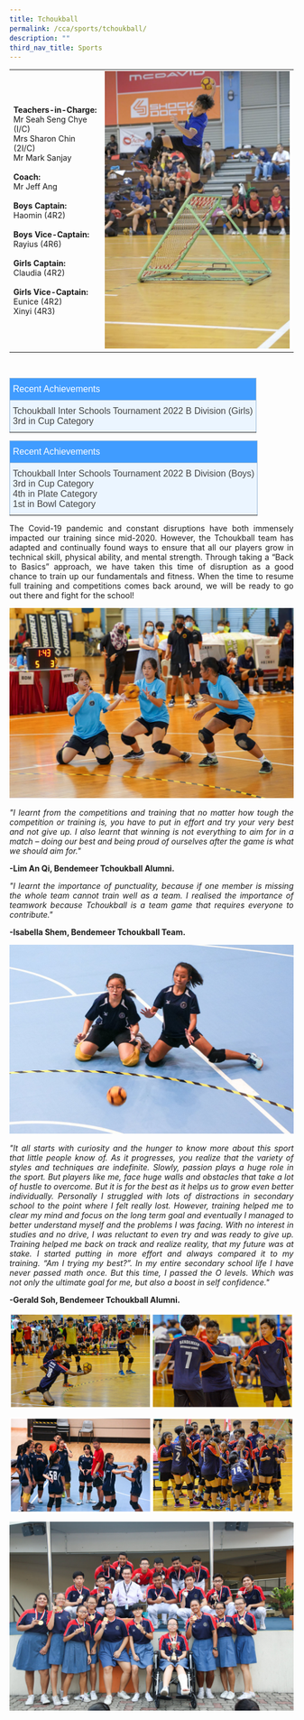 ```yaml
---
title: Tchoukball
permalink: /cca/sports/tchoukball/
description: ""
third_nav_title: Sports
---
```

| |  | 
| -------- | -------- |
|**Teachers-in-Charge:**<br>Mr Seah Seng Chye (I/C)<br>Mrs Sharon Chin (2I/C) <br>Mr Mark Sanjay<br><br>**Coach:** <br>Mr Jeff Ang<br><br>**Boys Captain:** <br>Haomin (4R2)<br><br>**Boys Vice-Captain:** <br>Rayius (4R6)<br><br>**Girls Captain:** <br>Claudia (4R2)<br><br>**Girls Vice-Captain:** <br>Eunice (4R2)<br>Xinyi (4R3)     | <img src="/images/Cca/cca-tchoukball-strike.jpg" alt="Principal" style="width:400px"  />     | 

<br>

<style type="text/css">
.tg  {border-collapse:collapse;border-color:#9ABAD9;border-spacing:0;}
.tg td{background-color:#EBF5FF;border-color:#9ABAD9;border-style:solid;border-width:1px;color:#444;
  font-family:Arial, sans-serif;font-size:14px;overflow:hidden;padding:10px 5px;word-break:normal;}
.tg th{background-color:#409cff;border-color:#9ABAD9;border-style:solid;border-width:1px;color:#fff;
  font-family:Arial, sans-serif;font-size:14px;font-weight:normal;overflow:hidden;padding:10px 5px;word-break:normal;}
.tg .tg-3jrd{border-color:inherit;font-family:"Lucida Sans Unicode", "Lucida Grande", sans-serif !important;font-size:medium;
  text-align:left;vertical-align:top}
</style>
<table class="tg">
<thead>
  <tr>
    <th class="tg-3jrd">Recent Achievements<br></th>
  </tr>
</thead>
<tbody>
  <tr>
    <td class="tg-3jrd">Tchoukball Inter Schools Tournament 2022 B Division  (Girls)<br>3rd in Cup Category</td>
  </tr>
</tbody>
</table>

<style type="text/css">
.tg  {border-collapse:collapse;border-color:#9ABAD9;border-spacing:0;}
.tg td{background-color:#EBF5FF;border-color:#9ABAD9;border-style:solid;border-width:1px;color:#444;
  font-family:Arial, sans-serif;font-size:14px;overflow:hidden;padding:10px 5px;word-break:normal;}
.tg th{background-color:#409cff;border-color:#9ABAD9;border-style:solid;border-width:1px;color:#fff;
  font-family:Arial, sans-serif;font-size:14px;font-weight:normal;overflow:hidden;padding:10px 5px;word-break:normal;}
.tg .tg-3jrd{border-color:inherit;font-family:"Lucida Sans Unicode", "Lucida Grande", sans-serif !important;font-size:medium;
  text-align:left;vertical-align:top}
</style>
<table class="tg">
<thead>
  <tr>
    <th class="tg-3jrd">Recent Achievements<br></th>
  </tr>
</thead>
<tbody>
  <tr>
    <td class="tg-3jrd">Tchoukball Inter Schools Tournament 2022 B Division  (Boys)<br>3rd in Cup Category<br>4th in Plate Category<br>
1st in Bowl Category</td>
  </tr>
</tbody>
</table>
<p style="text-align:justify">
The Covid-19 pandemic and constant disruptions have both immensely impacted our training since mid-2020. However, the Tchoukball team has adapted and continually found ways to ensure that all our players grow in technical skill, physical ability, and mental strength. Through taking a “Back to Basics” approach, we have taken this time of disruption as a good chance to train up our fundamentals and fitness. When the time to resume full training and competitions comes back around, we will be ready to go out there and fight for the school!</p>

![](/images/Cca/cca-tchoukball-02.jpg)

<p style="text-align:justify; font-style:italic">
"I learnt from the competitions and training that no matter how tough the competition or training is, you have to put in effort and try your very best and not give up. I also learnt that winning is not everything to aim for in a match – doing our best and being proud of ourselves after the game is what we should aim for."</p>

**-Lim An Qi, Bendemeer Tchoukball Alumni.**
 <p style="text-align:justify; font-style:italic">
"I learnt the importance of punctuality, because if one member is missing the whole team cannot train well as a team. I realised the importance of teamwork because Tchoukball is a team game that requires everyone to contribute."</p>

**-Isabella Shem, Bendemeer Tchoukball Team.**


![Defending the ball](/images/Cca/cca-tchoukball-01.jpg)
<p style="text-align:justify; font-style:italic">
"It all starts with curiosity and the hunger to know more about this sport that little people know of. As it progresses, you realize that the variety of styles and techniques are indefinite. Slowly, passion plays a huge role in the sport. But players like me, face huge walls and obstacles that take a lot of hustle to overcome. But it is for the best as it helps us to grow even better individually. Personally I struggled with lots of distractions in secondary school to the point where I felt really lost. However, training helped me to clear my mind and focus on the long term goal and eventually I managed to better understand myself and the problems I was facing. With no interest in studies and no drive, I was reluctant to even try and was ready to give up. Training helped me back on track and realize reality, that my future was at stake. I started putting in more effort and always compared it to my training. “Am I trying my best?”. In my entire secondary school life I have never passed math once. But this time, I passed the O levels. Which was not only the ultimate goal for me, but also a boost in self confidence."</p>

**-Gerald Soh, Bendemeer Tchoukball Alumni.**

![](/images/Cca/cca-tchoukball-03.jpg)

![](/images/Cca/cca-tchoukball-04.jpg)

![](/images/Cca/cca-tchoukball-05.jpg)